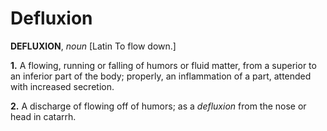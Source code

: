 # Defluxion

**DEFLUXION**, _noun_ \[Latin To flow down.\]

**1.** A flowing, running or falling of humors or fluid matter, from a superior to an inferior part of the body; properly, an inflammation of a part, attended with increased secretion.

**2.** A discharge of flowing off of humors; as a _defluxion_ from the nose or head in catarrh.